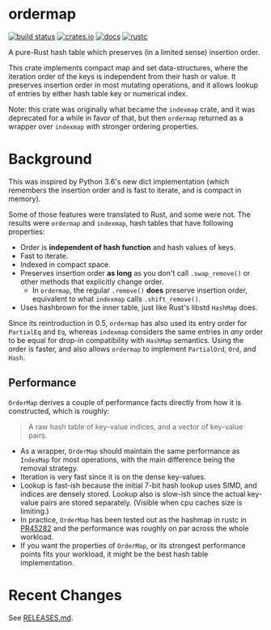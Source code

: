 # ordermap

[![build status](https://github.com/indexmap-rs/ordermap/actions/workflows/ci.yml/badge.svg?branch=master)](https://github.com/indexmap-rs/ordermap/actions)
[![crates.io](https://img.shields.io/crates/v/ordermap.svg)](https://crates.io/crates/ordermap)
[![docs](https://docs.rs/ordermap/badge.svg)](https://docs.rs/ordermap)
[![rustc](https://img.shields.io/badge/rust-1.63%2B-orange.svg)](https://img.shields.io/badge/rust-1.63%2B-orange.svg)

A pure-Rust hash table which preserves (in a limited sense) insertion order.

This crate implements compact map and set data-structures,
where the iteration order of the keys is independent from their hash or
value. It preserves insertion order in most mutating operations, and it
allows lookup of entries by either hash table key or numerical index.

Note: this crate was originally what became the `indexmap` crate, and
it was deprecated for a while in favor of that, but then `ordermap`
returned as a wrapper over `indexmap` with stronger ordering properties.

# Background

This was inspired by Python 3.6's new dict implementation (which remembers
the insertion order and is fast to iterate, and is compact in memory).

Some of those features were translated to Rust, and some were not. The results
were `ordermap` and `indexmap`, hash tables that have following properties:

- Order is **independent of hash function** and hash values of keys.
- Fast to iterate.
- Indexed in compact space.
- Preserves insertion order **as long** as you don't call `.swap_remove()`
  or other methods that explicitly change order.
  - In `ordermap`, the regular `.remove()` **does** preserve insertion order,
    equivalent to what `indexmap` calls `.shift_remove()`.
- Uses hashbrown for the inner table, just like Rust's libstd `HashMap` does.

Since its reintroduction in 0.5, `ordermap` has also used its entry order for
`PartialEq` and `Eq`, whereas `indexmap` considers the same entries in *any* order
to be equal for drop-in compatibility with `HashMap` semantics. Using the order
is faster, and also allows `ordermap` to implement `PartialOrd`, `Ord`, and `Hash`.

## Performance

`OrderMap` derives a couple of performance facts directly from how it is constructed,
which is roughly:

> A raw hash table of key-value indices, and a vector of key-value pairs.

- As a wrapper, `OrderMap` should maintain the same performance as `IndexMap`
  for most operations, with the main difference being the removal strategy.
- Iteration is very fast since it is on the dense key-values.
- Lookup is fast-ish because the initial 7-bit hash lookup uses SIMD, and indices are
  densely stored. Lookup also is slow-ish since the actual key-value pairs are stored
  separately. (Visible when cpu caches size is limiting.)
- In practice, `OrderMap` has been tested out as the hashmap in rustc in [PR45282] and
  the performance was roughly on par across the whole workload.
- If you want the properties of `OrderMap`, or its strongest performance points
  fits your workload, it might be the best hash table implementation.

[PR45282]: https://github.com/rust-lang/rust/pull/45282

# Recent Changes

See [RELEASES.md](https://github.com/indexmap-rs/ordermap/blob/master/RELEASES.md).
